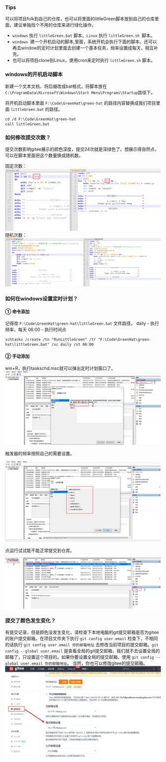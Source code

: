 ### Tips
可以将项目folk到自己的仓库，也可以将里面的littleGreen脚本放到自己的仓库里面，建议单独找个不用的仓库来进行绿化操作。
* `windows` 执行 `littleGreen.bat` 脚本，`Linux` 执行 `littleGreen.sh `脚本。
* `windows `建一个开机启动的脚本,里面，系统开机会执行下面的脚本。还可以再去window的定时计划里面去创建一个基本任务，频率设置成每天，相互补充。
* 也可以将项目clone到Linux，使用cron来定时执行 `littleGreen.sh` 脚本。

### windows的开机启动脚本
新建一个文本文档，将后缀改成bat格式，将脚本放在 `C:\ProgramData\Microsoft\Windows\Start Menu\Programs\Startup`路径下。

将开机启动脚本里面 `F:\Code\GreenHat\green-hat` 的路径内容替换成我们项目里面 `littleGreen.bat` 的路径。

```
cd /d F:\Code\GreenHat\green-hat
call littleGreen.bat
```

### 如何修改提交次数？
提交次数影响gitee展示的颜色深度，提交24次就是深绿色了。想展示得自然点，可以在脚本里面把这个数量换成随机数。

固定次数：
![输入图片说明](img/498649654165dcwdsaf.png)
随机次数：
![输入图片说明](img/image12edcwerd.png)

### 如何在windows设置定时计划？

#### ① 命令添加
记得改 `F:\Code\GreenHat\green-hat\littleGreen.bat` 文件路径，
daily - 执行频率，每天
06:00 - 执行时间点
```
schtasks /create /tn "RunLittleGreen" /tr "F:\Code\GreenHat\green-hat\littleGreen.bat" /sc daily /st 06:00
```

#### ② 手动添加
win+R，执行taskschd.msc就可以弹出定时计划窗口了。
![image-20240308174854576](img/image-20240308174854576.png)

触发器的频率按照自己的需要设置。

![image-20240308175143780](img/image-20240308175143780.png)

点运行试试能不能正常提交到仓库。

![输入图片说明](img/image3.png)

### 提交了颜色发生变化？
有提交记录，但是颜色没发生变化，请检查下本地电脑的git提交邮箱是否为gitee的账户提交邮箱。在项目文件夹下执行 `git config user.email` 检查下，不相同的话执行 `git config user.email 你的邮箱地址` 去修改当前项目的提交邮箱。`git config --global user.email` 是查看全局的git提交邮箱，我们就不去设置全局的邮箱了，只设置这个项目的。如果你要设置全局的提交邮箱，使用 `git config --global user.email 你的邮箱地址`。
当然，你也可以修改gitee的提交邮箱。
![输入图片说明](img/image123decqw.png)